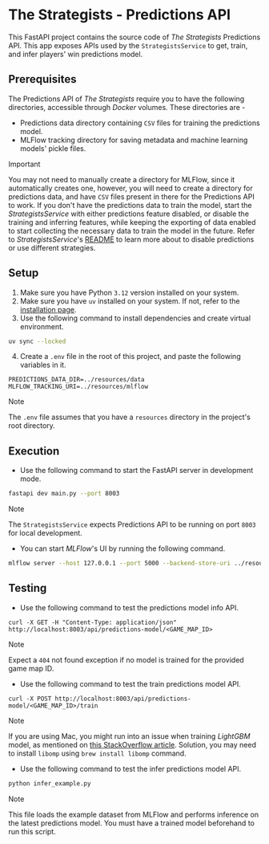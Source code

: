 # The Strategists - Predictions API

This FastAPI project contains the source code of _The Strategists_ Predictions API. This app exposes APIs used by the
`StrategistsService` to get, train, and infer players' win predictions model.

## Prerequisites

The Predictions API of _The Strategists_ require you to have the following directories, accessible through _Docker_
volumes. These directories are -

- Predictions data directory containing `CSV` files for training the predictions model.
- MLFlow tracking directory for saving metadata and machine learning models' pickle files.

> [!IMPORTANT]
> You may not need to manually create a directory for MLFlow, since it automatically creates one, however, you will
> need to create a directory for predictions data, and have `CSV` files present in there for the Predictions API to
> work. If you don't have the predictions data to train the model, start the _StrategistsService_ with either
> predictions feature disabled, or disable the training and inferring features, while keeping the exporting of data
> enabled to start collecting the necessary data to train the model in the future. Refer to _StrategistsService_'s
> [README](../server/README.md) to learn more about to disable predictions or use different strategies.

## Setup

1. Make sure you have Python `3.12` version installed on your system.
2. Make sure you have `uv` installed on your system. If not, refer to the
   [installation page](https://docs.astral.sh/uv/getting-started/installation/).
3. Use the following command to install dependencies and create virtual environment.

```sh
uv sync --locked
```

4. Create a `.env` file in the root of this project, and paste the following variables in it.

```
PREDICTIONS_DATA_DIR=../resources/data
MLFLOW_TRACKING_URI=../resources/mlflow
```

> [!NOTE]
> The `.env` file assumes that you have a `resources` directory in the project's root directory.

## Execution

- Use the following command to start the FastAPI server in development mode.

```sh
fastapi dev main.py --port 8003
```

> [!NOTE]
> The `StrategistsService` expects Predictions API to be running on port `8003` for local development.

- You can start _MLFlow_'s UI by running the following command.

```sh
mlflow server --host 127.0.0.1 --port 5000 --backend-store-uri ../resources/mlflow
```

## Testing

- Use the following command to test the predictions model info API.

```
curl -X GET -H "Content-Type: application/json" http://localhost:8003/api/predictions-model/<GAME_MAP_ID>
```

> [!NOTE]
> Expect a `404` not found exception if no model is trained for the provided game map ID.

- Use the following command to test the train predictions model API.

```
curl -X POST http://localhost:8003/api/predictions-model/<GAME_MAP_ID>/train
```

> [!NOTE]
> If you are using Mac, you might run into an issue when training _LightGBM_ model, as mentioned on
> [this StackOverflow article](https://stackoverflow.com/questions/72285089/i-am-not-able-to-run-lightgbm-on-mac-because-of-an-oserror-libomp-dylib-no-su).
> Solution, you may need to install `libomp` using `brew install libomp` command.

- Use the following command to test the infer predictions model API.

```sh
python infer_example.py
```

> [!NOTE]
> This file loads the example dataset from MLFlow and performs inference on the latest predictions model. You must have
> a trained model beforehand to run this script.

